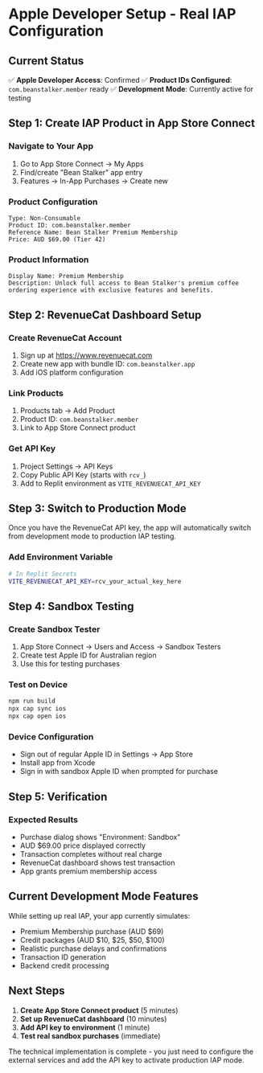 # Apple Developer Setup - Real IAP Configuration

## Current Status
✅ **Apple Developer Access**: Confirmed
✅ **Product IDs Configured**: `com.beanstalker.member` ready
✅ **Development Mode**: Currently active for testing

## Step 1: Create IAP Product in App Store Connect

### Navigate to Your App
1. Go to App Store Connect → My Apps
2. Find/create "Bean Stalker" app entry
3. Features → In-App Purchases → Create new

### Product Configuration
```
Type: Non-Consumable
Product ID: com.beanstalker.member
Reference Name: Bean Stalker Premium Membership
Price: AUD $69.00 (Tier 42)
```

### Product Information
```
Display Name: Premium Membership
Description: Unlock full access to Bean Stalker's premium coffee ordering experience with exclusive features and benefits.
```

## Step 2: RevenueCat Dashboard Setup

### Create RevenueCat Account
1. Sign up at https://www.revenuecat.com
2. Create new app with bundle ID: `com.beanstalker.app`
3. Add iOS platform configuration

### Link Products
1. Products tab → Add Product
2. Product ID: `com.beanstalker.member`
3. Link to App Store Connect product

### Get API Key
1. Project Settings → API Keys
2. Copy Public API Key (starts with `rcv_`)
3. Add to Replit environment as `VITE_REVENUECAT_API_KEY`

## Step 3: Switch to Production Mode

Once you have the RevenueCat API key, the app will automatically switch from development mode to production IAP testing.

### Add Environment Variable
```bash
# In Replit Secrets
VITE_REVENUECAT_API_KEY=rcv_your_actual_key_here
```

## Step 4: Sandbox Testing

### Create Sandbox Tester
1. App Store Connect → Users and Access → Sandbox Testers
2. Create test Apple ID for Australian region
3. Use this for testing purchases

### Test on Device
```bash
npm run build
npx cap sync ios
npx cap open ios
```

### Device Configuration
- Sign out of regular Apple ID in Settings → App Store
- Install app from Xcode
- Sign in with sandbox Apple ID when prompted for purchase

## Step 5: Verification

### Expected Results
- Purchase dialog shows "Environment: Sandbox"
- AUD $69.00 price displayed correctly
- Transaction completes without real charge
- RevenueCat dashboard shows test transaction
- App grants premium membership access

## Current Development Mode Features

While setting up real IAP, your app currently simulates:
- Premium Membership purchase (AUD $69)
- Credit packages (AUD $10, $25, $50, $100)
- Realistic purchase delays and confirmations
- Transaction ID generation
- Backend credit processing

## Next Steps

1. **Create App Store Connect product** (5 minutes)
2. **Set up RevenueCat dashboard** (10 minutes)  
3. **Add API key to environment** (1 minute)
4. **Test real sandbox purchases** (immediate)

The technical implementation is complete - you just need to configure the external services and add the API key to activate production IAP mode.